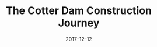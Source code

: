 ---
title: The Cotter Dam Construction Journey
type: videos
description: A timelapse of the Cotter Dam Construction Journey
excerpt: A short timelapse video of the Cotter Dam Construction Journey. ICON Water.
date: 2017-12-12
categories: ["engineering"]
cover: cover-video-cotter-construction
slug: the-cotter-construction-journey
video: https://www.youtube.com/embed/rIb2Gu-2d0c
---